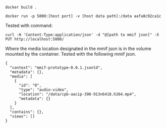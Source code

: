 
`docker build .`

`docker run -p 5000:[host port] -v [host data path]:/data aafa8c92ca1c`

Tested with command:

`curl -H 'Content-Type:application/json' -d "@[path to mmif json]" -X PUT http://localhost:5000/` 

Where the media location designated in the mmif json is in the volume mounted by the container.
Tested with the following mmif json. 

```
{
  "context": "mmif-prototype-0.0.1.jsonld",
  "metadata": {},
  "media": [
    {
      "id": "0",
      "type": "audio-video",
      "location": "/data/cpb-aacip-398-913n6418.h264.mp4",
      "metadata": {}
    }
  ],
  "contains": {},
  "views": []
}
```
